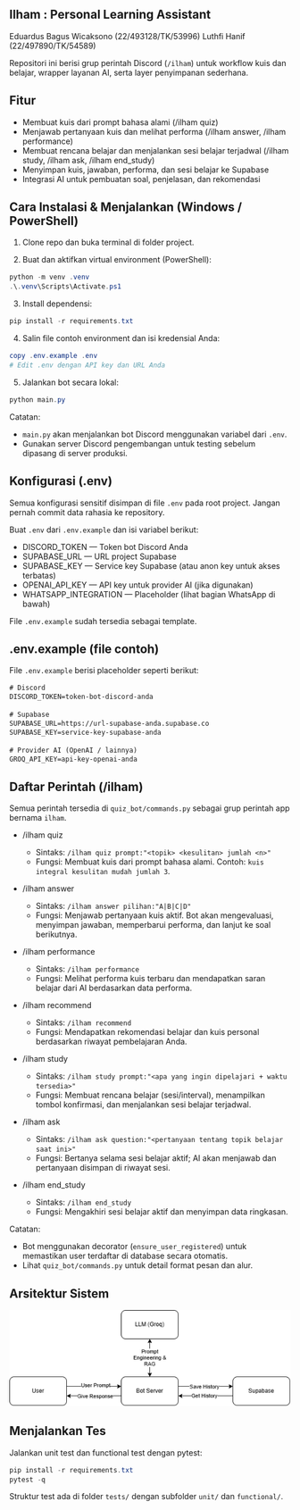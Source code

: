 ## Ilham : Personal Learning Assistant

Eduardus Bagus Wicaksono (22/493128/TK/53996)
Luthfi Hanif (22/497890/TK/54589)

Repositori ini berisi grup perintah Discord (`/ilham`) untuk workflow kuis dan belajar, wrapper layanan AI, serta layer penyimpanan sederhana.

## Fitur
- Membuat kuis dari prompt bahasa alami (/ilham quiz)
- Menjawab pertanyaan kuis dan melihat performa (/ilham answer, /ilham performance)
- Membuat rencana belajar dan menjalankan sesi belajar terjadwal (/ilham study, /ilham ask, /ilham end_study)
- Menyimpan kuis, jawaban, performa, dan sesi belajar ke Supabase
- Integrasi AI untuk pembuatan soal, penjelasan, dan rekomendasi

## Cara Instalasi & Menjalankan (Windows / PowerShell)
1. Clone repo dan buka terminal di folder project.

2. Buat dan aktifkan virtual environment (PowerShell):

```powershell
python -m venv .venv
.\.venv\Scripts\Activate.ps1
```

3. Install dependensi:

```powershell
pip install -r requirements.txt
```

4. Salin file contoh environment dan isi kredensial Anda:

```powershell
copy .env.example .env
# Edit .env dengan API key dan URL Anda
```

5. Jalankan bot secara lokal:

```powershell
python main.py
```

Catatan:
- `main.py` akan menjalankan bot Discord menggunakan variabel dari `.env`.
- Gunakan server Discord pengembangan untuk testing sebelum dipasang di server produksi.

## Konfigurasi (.env)

Semua konfigurasi sensitif disimpan di file `.env` pada root project. Jangan pernah commit data rahasia ke repository.

Buat `.env` dari `.env.example` dan isi variabel berikut:

- DISCORD_TOKEN — Token bot Discord Anda
- SUPABASE_URL — URL project Supabase
- SUPABASE_KEY — Service key Supabase (atau anon key untuk akses terbatas)
- OPENAI_API_KEY — API key untuk provider AI (jika digunakan)
- WHATSAPP_INTEGRATION — Placeholder (lihat bagian WhatsApp di bawah)

File `.env.example` sudah tersedia sebagai template.

## .env.example (file contoh)
File `.env.example` berisi placeholder seperti berikut:

```text
# Discord
DISCORD_TOKEN=token-bot-discord-anda

# Supabase
SUPABASE_URL=https://url-supabase-anda.supabase.co
SUPABASE_KEY=service-key-supabase-anda

# Provider AI (OpenAI / lainnya)
GROQ_API_KEY=api-key-openai-anda
```

## Daftar Perintah (/ilham)

Semua perintah tersedia di `quiz_bot/commands.py` sebagai grup perintah app bernama `ilham`.

- /ilham quiz <prompt>
  - Sintaks: `/ilham quiz prompt:"<topik> <kesulitan> jumlah <n>"`
  - Fungsi: Membuat kuis dari prompt bahasa alami. Contoh: `kuis integral kesulitan mudah jumlah 3`.

- /ilham answer <huruf>
  - Sintaks: `/ilham answer pilihan:"A|B|C|D"`
  - Fungsi: Menjawab pertanyaan kuis aktif. Bot akan mengevaluasi, menyimpan jawaban, memperbarui performa, dan lanjut ke soal berikutnya.

- /ilham performance
  - Sintaks: `/ilham performance`
  - Fungsi: Melihat performa kuis terbaru dan mendapatkan saran belajar dari AI berdasarkan data performa.

- /ilham recommend
  - Sintaks: `/ilham recommend`
  - Fungsi: Mendapatkan rekomendasi belajar dan kuis personal berdasarkan riwayat pembelajaran Anda.

- /ilham study <prompt>
  - Sintaks: `/ilham study prompt:"<apa yang ingin dipelajari + waktu tersedia>"`
  - Fungsi: Membuat rencana belajar (sesi/interval), menampilkan tombol konfirmasi, dan menjalankan sesi belajar terjadwal.

- /ilham ask <pertanyaan>
  - Sintaks: `/ilham ask question:"<pertanyaan tentang topik belajar saat ini>"`
  - Fungsi: Bertanya selama sesi belajar aktif; AI akan menjawab dan pertanyaan disimpan di riwayat sesi.

- /ilham end_study
  - Sintaks: `/ilham end_study`
  - Fungsi: Mengakhiri sesi belajar aktif dan menyimpan data ringkasan.

Catatan:
- Bot menggunakan decorator (`ensure_user_registered`) untuk memastikan user terdaftar di database secara otomatis.
- Lihat `quiz_bot/commands.py` untuk detail format pesan dan alur.

## Arsitektur Sistem

![Arsitektur placeholder](./assets/image.png)



## Menjalankan Tes

Jalankan unit test dan functional test dengan pytest:

```powershell
pip install -r requirements.txt
pytest -q
```

Struktur test ada di folder `tests/` dengan subfolder `unit/` dan `functional/`.

